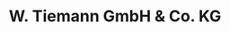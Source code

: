 ---
title: "W. Tiemann GmbH & Co. KG"
url: /verden-aller/w-tiemann-gmbh-und-co-kg/
shop: Autohaus
---